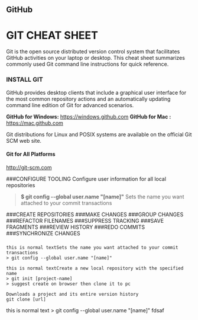## GitHub

# GIT CHEAT SHEET


Git is the open source distributed version control system that facilitates GitHub activities on your laptop or
desktop. This cheat sheet summarizes commonly used Git command line instructions for quick reference.

### INSTALL GIT
GitHub provides desktop clients that include a graphical user
interface for the most common repository actions and an automatically
updating command line edition of Git for advanced scenarios.

**GitHub for Windows:**     https://windows.github.com
**GitHub for Mac    :**     https://mac.github.com

Git distributions for Linux and POSIX systems are available on the
official Git SCM web site.

#### Git for All Platforms
http://git-scm.com



###CONFIGURE TOOLING
Configure user information for all local repositories

>**$ git config --global user.name "[name]"**
>Sets the name you want attached to your commit transactions

###CREATE REPOSITORIES
###MAKE CHANGES
###GROUP CHANGES
###REFACTOR FILENAMES
###SUPPRESS TRACKING
###SAVE FRAGMENTS
###REVIEW HISTORY
###REDO COMMITS
###SYNCHRONIZE CHANGES
###
###
###
###

    this is normal textSets the name you want attached to your commit transactions
    > git config --global user.name "[name]" 
    
    this is normal textCreate a new local repository with the specified name
    > git init [project-name] 
    > suggest create on browser then clone it to pc
    
    Downloads a project and its entire version history
    git clone [url]
    

this is normal text
    > git config --global user.name "[name]" 
    fdsaf
